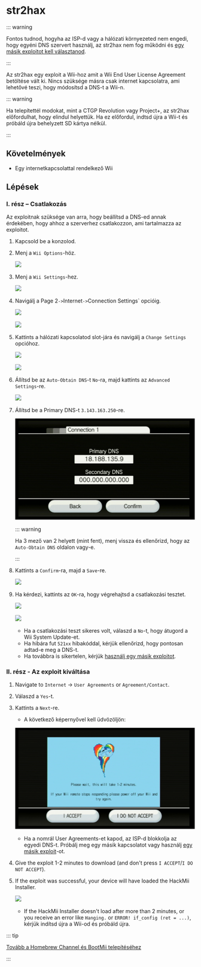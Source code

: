 # str2hax

::: warning

Fontos tudnod, hogyha az ISP-d vagy a hálózati környezeted nem engedi, hogy egyéni DNS szervert használj, az str2hax nem fog működni és [egy másik exploitot kell választanod](get-started).

:::

Az str2hax egy exploit a Wii-hoz amit a Wii End User License Agreement betöltése vált ki. Nincs szüksége másra csak internet kapcsolatra, ami lehetővé teszi, hogy módosítsd a DNS-t a Wii-n.

::: warning

Ha telepítettél modokat, mint a CTGP Revolution vagy Project+, az str2hax előfordulhat, hogy elindul helyettük. Ha ez előfordul, indtsd újra a Wii-t és próbáld újra behelyzett SD kártya nélkül.

:::

## Követelmények

- Egy internetkapcsolattal rendelkező Wii

## Lépések

### I. rész – Csatlakozás

Az exploitnak szüksége van arra, hogy beállítsd a DNS-ed annak érdekében, hogy ahhoz a szerverhez csatlakozzon, ami tartalmazza az exploitot.

1. Kapcsold be a konzolod.

2. Menj a `Wii Options`-höz.

   ![](/images/riiconnect24/Internet_1.png)

3. Menj a `Wii Settings`-hez.

   ![](/images/riiconnect24/Internet_2.png)

4. Navigálj a Page 2`->`Internet`->`Connection Settings\` opcióig.

   ![](/images/riiconnect24/Internet_3.png)

   ![](/images/riiconnect24/Internet_4.png)

5. Kattints a hálózati kapcsolatod slot-jára és navigálj a `Change Settings` opcióhoz.

   ![](/images/riiconnect24/Internet_5.png)

   ![](/images/riiconnect24/Internet_6.png)

6. Állítsd be az `Auto-Obtain DNS`-t `No`-ra, majd kattints az `Advanced Settings`-re.

   ![](/images/riiconnect24/Internet_7.png)

7. Állítsd be a Primary DNS-t `3.143.163.250`-re.

   ![](/images/exploits/str2hax/dns.png)

   ::: warning

   Ha 3 mező van 2 helyett (mint fent), menj vissza és ellenőrizd, hogy az `Auto-Obtain DNS` oldalon vagy-e.

   :::

8. Kattints a `Confirm`-ra, majd a `Save`-re.

   ![](/images/riiconnect24/Internet_10.png)

9. Ha kérdezi, kattints az `OK`-ra, hogy végrehajtsd a csatlakozási tesztet.

   ![](/images/riiconnect24/Internet_11.png)

   ![](/images/riiconnect24/Internet_12.png)

   - Ha a csatlakozási teszt sikeres volt, válaszd a `No`-t, hogy átugord a Wii System Update-et.
   - Ha hibára fut `521xx` hibakóddal, kérjük ellenőrizd, hogy pontosan adtad-e meg a DNS-t.
   - Ha továbbra is sikertelen, kérjük [használj egy másik exploitot](get-started).

### II. rész - Az exploit kiváltása

1. Navigate to `Internet` -> `User Agreements` or `Agreement/Contact`.

2. Válaszd a `Yes`-t.

3. Kattints a `Next`-re.

   - A következő képernyővel kell üdvözöljön:

   ![](/images/exploits/str2hax/EULA.png)

   - Ha a nomrál User Agreements-et kapod, az ISP-d blokkolja az egyedi DNS-t. Próbálj meg egy másik kapcsolatot vagy használj [egy másik exploit](get-started)-ot.

4. Give the exploit 1-2 minutes to download (and don't press `I ACCEPT`/`I DO NOT ACCEPT`).

5. If the exploit was successful, your device will have loaded the HackMii Installer.

   ![](/images/hackmii/scam.png)

   - If the HackMii Installer doesn't load after more than 2 minutes, or you receive an error like `Hanging.` or `ERROR! if_config (ret = ...)`, kérjük indítsd újra a Wii-od és próbáld újra.

::: tip

[Tovább a Homebrew Channel és BootMii telepítéséhez](hbc)

:::
